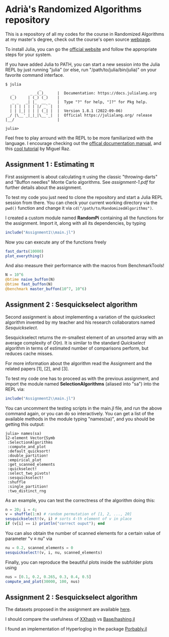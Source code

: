 # Adrià's Randomized Algorithms repository

This is a repository of all my codes for the course in Randomized Algorithms at my master's degree, check out the course's open source [webpage](https://www.cs.upc.edu/~conrado/docencia/ra-miri.html).

To install Julia, you can go the [official website](https://julialang.org/downloads/) and follow the appropriate steps for your system. 

If you have added Julia to PATH, you can start a new session into the Julia REPL by just running "julia" (or else, run "/path/to/julia/bin/julia)" on your favorite command interface.
```
$ julia
               _
   _       _ _(_)_     |  Documentation: https://docs.julialang.org
  (_)     | (_) (_)    |
   _ _   _| |_  __ _   |  Type "?" for help, "]?" for Pkg help.
  | | | | | | |/ _` |  |
  | | |_| | | | (_| |  |  Version 1.8.1 (2022-09-06)
 _/ |\__'_|_|_|\__'_|  |  Official https://julialang.org/ release
|__/                   |

julia>
```
Feel free to play arround with the REPL to be more familiarized with the language. I encourage checking out the [offical documentation manual](https://docs.julialang.org/en/v1/manual/getting-started/), and this [cool tutorial](https://youtu.be/EkgCENBFrAY?si=DTJ3SP1Shm0wYKTk) by Miguel Raz.

## Assignment 1 : Estimating π
First assignment is about calculating π using the classic "throwing-darts" and "Buffon needles" Monte Carlo algorithms. See *assignment-1.pdf* for further details about the assignment.

To test my code you just need to clone the repository and start a Julia REPL session from there. You can check your current working directory via the ```pwd()``` function and change it via ```cd("/path/to/RandomizedAlgorithms")```. 

I created a custom module named **RandomPi** containing all the functions for the assignment. Import it, along with all its dependencies, by typing
```julia
include("Assignment1\\main.jl")
```
Now you can execute any of the functions freely
```julia
fast_darts(10000)
plot_everything()
```
And also measure their performance with the macros from BenchmarkTools!

```julia
N = 10^6
@btime naive_buffon(N)
@btime fast_buffon(N)
@benchmark master_buffon(10^7, 10^6)
```

## Assignment 2 : Sesquickselect algorithm
Second assignment is about implementing a variation of the quickselect algorithm invented by my teacher and his research collaborators named _Sesquickselect_.

Sesquickselect returns the $m$-smallest element of an unsorted array with an average complexity of $O(n)$. It is similar to the standard _Quickselect_ algorithm in terms of estimated number of comparisons perform, but reduces cache misses.

For more information about the algorithm read the Assignment and the related papers [1], [2], and [3].

To test my code one has to proceed as with the previous assignment, and import the module named **SelectionAlgorithms** (aliased into "sa") into the REPL via:

```julia
include("Assignment2\\main.jl")
```
You can uncomment the testing scripts in the main.jl file, and run the above command again, or you can do so interactively. You can get a list of the available methods in the module typing "names(sa)", and you should be getting this output:
```	
julia> names(sa)      
12-element Vector{Symb
 :SelectionAlgorithms 
 :compute_and_plot    
 :default_quicksort!  
 :double_partition!   
 :empirical_plot      
 :get_scanned_elements
 :quickselect!        
 :select_two_pivots!  
 :sesquickselect!     
 :shuffle             
 :single_partition!   
 :two_distinct_rng  
```

As an example, you can test the correctness of the algorithm doing this:
```julia
n = 20; i = 4;
v = shuffle(1:n) # random permutation of [1, 2, ..., 20]
sesquickselect!(v, i) # sorts 4-th element of v in place
if (v[i] == i) println("correct ouput"); end
```
You can also obtain the number of scanned elements for a certain value of parameter "ν ≡ nu" via
```julia
nu = 0.2, scanned_elements = 0 
sesquickselect!(v, i, nu, scanned_elements)
```
Finally, you can reproduce the beautiful plots inside the subfolder plots using
```julia
nus = [0.1, 0.2, 0.265, 0.3, 0.4, 0.5]
compute_and_plot(30000, 100, nus)
```

## Assignment 2 : Sesquickselect algorithm
The datasets proposed in the assignment are available [here](https://mydisk.cs.upc.edu/s/fDZanwDA8So8My8).

I should compare the usefulness of [XXhash]( C:\Users\adria\.julia\packages\XXhash\7umf3\src\XXhash.jl) vs [Base/hashing.jl](C:\Users\adria\AppData\Local\Programs\Julia-1.8.1\share\julia\base\hashing.jl)

I found an implementation of Hyperloglog in the package [Porbably.jl](https://juliapackages.com/p/probably)
